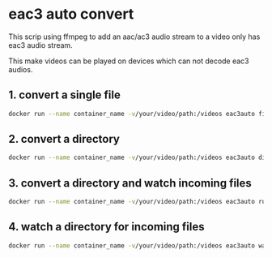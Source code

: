 # eac3 auto convert 

This scrip using ffmpeg to add an aac/ac3 audio stream to a video only has eac3 audio stream. 

This make videos can be played on devices which can not decode eac3 audios. 

## 1. convert a single file

```bash
docker run --name container_name -v/your/video/path:/videos eac3auto file /video/video.mp4
```

## 2. convert a directory

```bash
docker run --name container_name -v/your/video/path:/videos eac3auto directory /video
```

## 3. convert a directory and watch incoming files

```bash
docker run --name container_name -v/your/video/path:/videos eac3auto run_watch /video/video.mp4
```

## 4. watch a directory for incoming files

```bash
docker run --name container_name -v/your/video/path:/videos eac3auto watch /video/video.mp4
```
